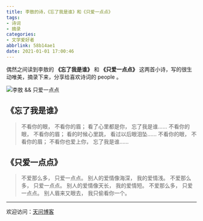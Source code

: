 ```yaml
---
title: 李敖的诗，《忘了我是谁》和《只爱一点点》
tags:
- 诗词
- 摘录
categories:
- 文学爱好者
abbrlink: 58b14ae1
date: 2021-01-01 17:00:46
---
```


偶然之间读到李敖的 **《忘了我是谁》** 和 **《只爱一点点》** 这两首小诗，写的很生动唯美，摘录下来，分享给喜欢诗词的 people 。

![李敖 && 只爱一点点](https://tiven.cn/static/img/hand-gift-bouquet-congratulation-preview-4GehQfztyTF5t88s2hkhF.jpg)

[//]: # (<!-- more -->)

## 《忘了我是谁》

>不看你的眼，
不看你的眉；
看了心里都是你，
忘了我是谁……
不看你的眼，
不看你的眉；
看的时候心里跳，
看过以后眼泪坠……
不看你的眼，
不看你的眉；
不看你也爱上你，
忘了我是谁……

## 《只爱一点点》

>不爱那么多，
只爱一点点。
别人的爱情像海深，
我的爱情浅。
不爱那么多，
只爱一点点。
别人的爱情像天长，
我的爱情短。
不爱那么多，
只爱一点点。
别人眉来又眼去， 
我只偷看你一个。

---

欢迎访问：[天问博客](https://tiven.cn/p/58b14ae1/ "天问博客-专注于大前端技术")



